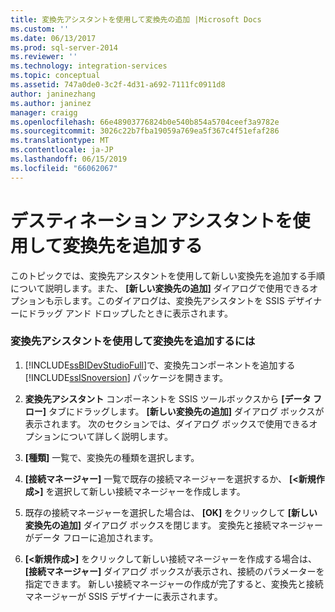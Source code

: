 ```yaml
---
title: 変換先アシスタントを使用して変換先の追加 |Microsoft Docs
ms.custom: ''
ms.date: 06/13/2017
ms.prod: sql-server-2014
ms.reviewer: ''
ms.technology: integration-services
ms.topic: conceptual
ms.assetid: 747a0de0-3c2f-4d31-a692-7111fc0911d8
author: janinezhang
ms.author: janinez
manager: craigg
ms.openlocfilehash: 66e48903776824b0e540b854a5704ceef3a9782e
ms.sourcegitcommit: 3026c22b7fba19059a769ea5f367c4f51efaf286
ms.translationtype: MT
ms.contentlocale: ja-JP
ms.lasthandoff: 06/15/2019
ms.locfileid: "66062067"
---
```

# <a name="add-a-destination-using-destination-assistant"></a>デスティネーション アシスタントを使用して変換先を追加する
  このトピックでは、変換先アシスタントを使用して新しい変換先を追加する手順について説明します。また、 **[新しい変換先の追加]** ダイアログで使用できるオプションも示します。このダイアログは、変換先アシスタントを SSIS デザイナーにドラッグ アンド ドロップしたときに表示されます。  
  
### <a name="to-use-destination-assistant-to-add-a-destination"></a>変換先アシスタントを使用して変換先を追加するには  
  
1.  [!INCLUDE[ssBIDevStudioFull](../includes/ssbidevstudiofull-md.md)]で、変換先コンポーネントを追加する [!INCLUDE[ssISnoversion](../includes/ssisnoversion-md.md)] パッケージを開きます。  
  
2.  **変換先アシスタント** コンポーネントを SSIS ツールボックスから **[データ フロー]** タブにドラッグします。 **[新しい変換先の追加]** ダイアログ ボックスが表示されます。 次のセクションでは、ダイアログ ボックスで使用できるオプションについて詳しく説明します。  
  
3.  **[種類]** 一覧で、変換先の種類を選択します。  
  
4.  **[接続マネージャー]** 一覧で既存の接続マネージャーを選択するか、 **[\<新規作成>]** を選択して新しい接続マネージャーを作成します。  
  
5.  既存の接続マネージャーを選択した場合は、 **[OK]** をクリックして **[新しい変換先の追加]** ダイアログ ボックスを閉じます。 変換先と接続マネージャーがデータ フローに追加されます。  
  
6.  **[\<新規作成>]** をクリックして新しい接続マネージャーを作成する場合は、 **[接続マネージャー]** ダイアログ ボックスが表示され、接続のパラメーターを指定できます。 新しい接続マネージャーの作成が完了すると、変換先と接続マネージャーが SSIS デザイナーに表示されます。  
  
  
